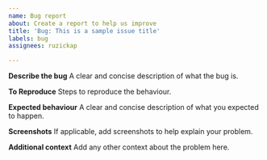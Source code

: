 ```yaml
---
name: Bug report
about: Create a report to help us improve
title: 'Bug: This is a sample issue title'
labels: bug
assignees: ruzickap

---
```


**Describe the bug**
A clear and concise description of what the bug is.

**To Reproduce**
Steps to reproduce the behaviour.

**Expected behaviour**
A clear and concise description of what you expected to happen.

**Screenshots**
If applicable, add screenshots to help explain your problem.

**Additional context**
Add any other context about the problem here.
